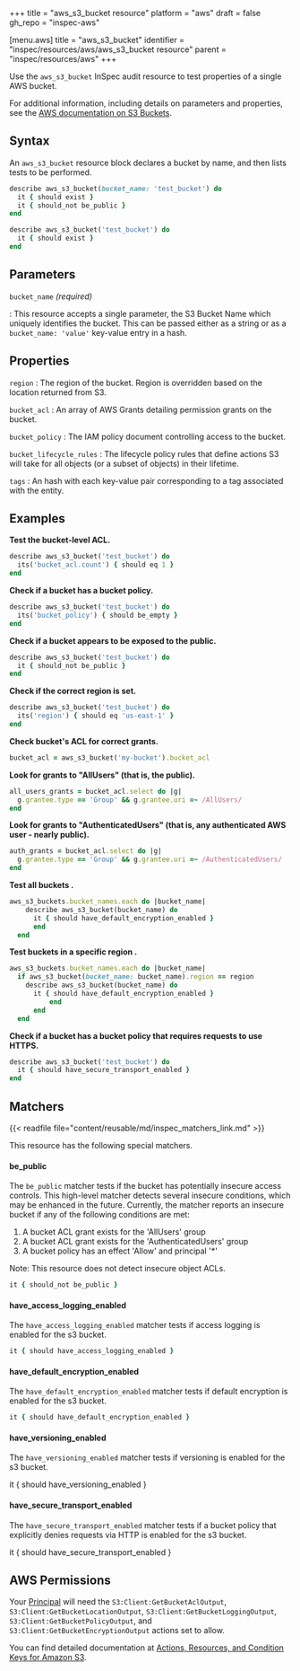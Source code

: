 +++
title = "aws_s3_bucket resource"
platform = "aws"
draft = false
gh_repo = "inspec-aws"

[menu.aws]
title = "aws_s3_bucket"
identifier = "inspec/resources/aws/aws_s3_bucket resource"
parent = "inspec/resources/aws"
+++

Use the `aws_s3_bucket` InSpec audit resource to test properties of a single AWS bucket.

For additional information, including details on parameters and properties, see the [AWS documentation on S3 Buckets](https://docs.aws.amazon.com/AmazonS3/latest/dev/UsingBucket.html).

## Syntax

An `aws_s3_bucket` resource block declares a bucket by name, and then lists tests to be performed.

```ruby
describe aws_s3_bucket(bucket_name: 'test_bucket') do
  it { should exist }
  it { should_not be_public }
end
```

```ruby
describe aws_s3_bucket('test_bucket') do
  it { should exist }
end
```

## Parameters

`bucket_name` _(required)_

: This resource accepts a single parameter, the S3 Bucket Name which uniquely identifies the bucket.
  This can be passed either as a string or as a `bucket_name: 'value'` key-value entry in a hash.

## Properties

`region`
: The region of the bucket. Region is overridden based on the location returned from S3.

`bucket_acl`
: An array of AWS Grants detailing permission grants on the bucket.

`bucket_policy`
: The IAM policy document controlling access to the bucket.

`bucket_lifecycle_rules`
: The lifecycle policy rules that define actions S3 will take for all objects (or a subset of objects) in their lifetime.

`tags`
: An hash with each key-value pair corresponding to a tag associated with the entity.

## Examples

**Test the bucket-level ACL.**

```ruby
describe aws_s3_bucket('test_bucket') do
  its('bucket_acl.count') { should eq 1 }
end
```

**Check if a bucket has a bucket policy.**

```ruby
describe aws_s3_bucket('test_bucket') do
  its('bucket_policy') { should be_empty }
end
```

**Check if a bucket appears to be exposed to the public.**

```ruby
describe aws_s3_bucket('test_bucket') do
  it { should_not be_public }
end
```

**Check if the correct region is set.**

```ruby
describe aws_s3_bucket('test_bucket') do
  its('region') { should eq 'us-east-1' }
end
```

**Check bucket's ACL for correct grants.**

```ruby
bucket_acl = aws_s3_bucket('my-bucket').bucket_acl
```

**Look for grants to "AllUsers" (that is, the public).**

```ruby
all_users_grants = bucket_acl.select do |g|
  g.grantee.type == 'Group' && g.grantee.uri =~ /AllUsers/
end
```

**Look for grants to "AuthenticatedUsers" (that is, any authenticated AWS user - nearly public).**

```ruby
auth_grants = bucket_acl.select do |g|
  g.grantee.type == 'Group' && g.grantee.uri =~ /AuthenticatedUsers/
end
```

**Test all buckets    .**

```ruby
aws_s3_buckets.bucket_names.each do |bucket_name|
    describe aws_s3_bucket(bucket_name) do
      it { should have_default_encryption_enabled }
      end
  end
```

**Test buckets in a specific region    .**

```ruby
aws_s3_buckets.bucket_names.each do |bucket_name|
  if aws_s3_bucket(bucket_name: bucket_name).region == region
    describe aws_s3_bucket(bucket_name) do
      it { should have_default_encryption_enabled }
          end
      end
  end
```

**Check if a bucket has a bucket policy that requires requests to use HTTPS.**

```ruby
describe aws_s3_bucket('test_bucket') do
  it { should have_secure_transport_enabled }
end
```

## Matchers

{{< readfile file="content/reusable/md/inspec_matchers_link.md" >}}

This resource has the following special matchers.

#### be_public

The `be_public` matcher tests if the bucket has potentially insecure access controls. This high-level matcher detects several insecure conditions, which may be enhanced in the future. Currently, the matcher reports an insecure bucket if any of the following conditions are met:

  1. A bucket ACL grant exists for the 'AllUsers' group
  2. A bucket ACL grant exists for the 'AuthenticatedUsers' group
  3. A bucket policy has an effect 'Allow' and principal '*'

Note: This resource does not detect insecure object ACLs.

```ruby
it { should_not be_public }
```

#### have_access_logging_enabled

The `have_access_logging_enabled` matcher tests if access logging is enabled for the s3 bucket.

```ruby
it { should have_access_logging_enabled }
```

#### have_default_encryption_enabled

The `have_default_encryption_enabled` matcher tests if default encryption is enabled for the s3 bucket.

```ruby
it { should have_default_encryption_enabled }
```

#### have_versioning_enabled

The `have_versioning_enabled` matcher tests if versioning is enabled for the s3 bucket.

   it { should have_versioning_enabled }

#### have_secure_transport_enabled

The `have_secure_transport_enabled` matcher tests if a bucket policy that explicitly denies requests via HTTP is enabled for the s3 bucket.

   it { should have_secure_transport_enabled }

## AWS Permissions

Your [Principal](https://docs.aws.amazon.com/IAM/latest/UserGuide/intro-structure.html#intro-structure-principal) will need the `S3:Client:GetBucketAclOutput`, `S3:Client:GetBucketLocationOutput`, `S3:Client:GetBucketLoggingOutput`, `S3:Client:GetBucketPolicyOutput`, and `S3:Client:GetBucketEncryptionOutput` actions set to allow.

You can find detailed documentation at [Actions, Resources, and Condition Keys for Amazon S3](https://docs.aws.amazon.com/IAM/latest/UserGuide/list_amazons3.html).
